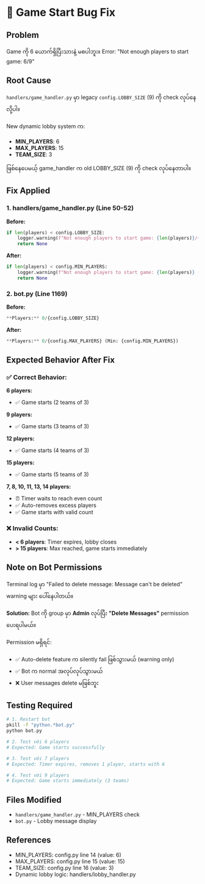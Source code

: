 # 🐛 Game Start Bug Fix

## Problem
Game ကို 6 ယောက်ရှိပြီးသားနဲ့ မစပါဘူး။ Error: "Not enough players to start game: 6/9"

## Root Cause
`handlers/game_handler.py` မှာ legacy `config.LOBBY_SIZE` (9) ကို check လုပ်နေလို့ပါ။

New dynamic lobby system က:
- **MIN_PLAYERS**: 6
- **MAX_PLAYERS**: 15
- **TEAM_SIZE**: 3

ဖြစ်နေပေမယ့် game_handler က old LOBBY_SIZE (9) ကို check လုပ်နေတာပါ။

## Fix Applied

### 1. handlers/game_handler.py (Line 50-52)

**Before:**
```python
if len(players) < config.LOBBY_SIZE:
    logger.warning(f"Not enough players to start game: {len(players)}/{config.LOBBY_SIZE}")
    return None
```

**After:**
```python
if len(players) < config.MIN_PLAYERS:
    logger.warning(f"Not enough players to start game: {len(players)} (minimum: {config.MIN_PLAYERS})")
    return None
```

### 2. bot.py (Line 1169)

**Before:**
```python
**Players:** 0/{config.LOBBY_SIZE}
```

**After:**
```python
**Players:** 0/{config.MAX_PLAYERS} (Min: {config.MIN_PLAYERS})
```

## Expected Behavior After Fix

### ✅ Correct Behavior:

**6 players:**
- ✅ Game starts (2 teams of 3)

**9 players:**
- ✅ Game starts (3 teams of 3)

**12 players:**
- ✅ Game starts (4 teams of 3)

**15 players:**
- ✅ Game starts (5 teams of 3)

**7, 8, 10, 11, 13, 14 players:**
- ⏰ Timer waits to reach even count
- ✅ Auto-removes excess players
- ✅ Game starts with valid count

### ❌ Invalid Counts:
- **< 6 players**: Timer expires, lobby closes
- **> 15 players**: Max reached, game starts immediately

## Note on Bot Permissions

Terminal log မှာ "Failed to delete message: Message can't be deleted" warning များ ပေါ်နေပါတယ်။

**Solution:**
Bot ကို group မှာ **Admin** လုပ်ပြီး **"Delete Messages"** permission ပေးရပါမယ်။

Permission မရှိရင်:
- ✅ Auto-delete feature က silently fail ဖြစ်သွားမယ် (warning only)
- ✅ Bot က normal အလုပ်လုပ်သွားမယ်
- ❌ User messages delete မဖြစ်ဘူး

## Testing Required

```bash
# 1. Restart bot
pkill -f "python.*bot.py"
python bot.py

# 2. Test với 6 players
# Expected: Game starts successfully

# 3. Test với 7 players  
# Expected: Timer expires, removes 1 player, starts with 6

# 4. Test với 9 players
# Expected: Game starts immediately (3 teams)
```

## Files Modified
- `handlers/game_handler.py` - MIN_PLAYERS check
- `bot.py` - Lobby message display

## References
- MIN_PLAYERS: config.py line 14 (value: 6)
- MAX_PLAYERS: config.py line 15 (value: 15)
- TEAM_SIZE: config.py line 16 (value: 3)
- Dynamic lobby logic: handlers/lobby_handler.py

